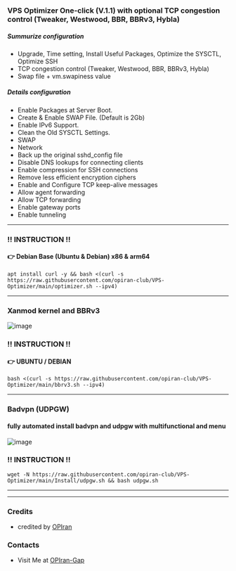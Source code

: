 ### VPS Optimizer One-click (V.1.1) with optional TCP congestion control (Tweaker, Westwood, BBR, BBRv3, Hybla)

##### Summurize configuration
 - Upgrade, Time setting, Install Useful Packages, Optimize the SYSCTL, Optimize SSH
 - TCP congestion control (Tweaker, Westwood, BBR, BBRv3, Hybla)
 - Swap file + vm.swapiness value 
   
 ##### Details configuration
 - Enable Packages at Server Boot.
 - Create & Enable SWAP File. (Default is 2Gb)
 - Enable IPv6 Support.
 - Clean the Old SYSCTL Settings.
 - SWAP
 - Network
 - Back up the original sshd_config file
 - Disable DNS lookups for connecting clients
 - Enable compression for SSH connections
 - Remove less efficient encryption ciphers
 - Enable and Configure TCP keep-alive messages
 - Allow agent forwarding
 - Allow TCP forwarding
 - Enable gateway ports
 - Enable tunneling
   
---------------------------------------------------------------------------------------------------------------------------------------

###  ‼️ INSTRUCTION ‼️

#### 👉 Debian Base (Ubuntu & Debian) x86 & arm64
   
```
apt install curl -y && bash <(curl -s https://raw.githubusercontent.com/opiran-club/VPS-Optimizer/main/optimizer.sh --ipv4)
```

---------------------------------------------------------------------------------------------------------------------------------------

### Xanmod kernel and BBRv3 

![image](https://github.com/opiran-club/VPS-Optimizer/assets/130220895/edb14f2d-7558-4808-9ee6-f69e58cd863a)



###  ‼️ INSTRUCTION ‼️

#### 👉 UBUNTU / DEBIAN
   
```
bash <(curl -s https://raw.githubusercontent.com/opiran-club/VPS-Optimizer/main/bbrv3.sh --ipv4)
```

---------------------------------------------------------------------------------------------------------------------------------------

### Badvpn (UDPGW)

#### fully automated install badvpn and udpgw with multifunctional and menu

![image](https://github.com/opiran-club/VPS-Optimizer/assets/130220895/9552249d-f435-4521-871c-cc5ed335744f)


###  ‼️ INSTRUCTION ‼️
   
```
wget -N https://raw.githubusercontent.com/opiran-club/VPS-Optimizer/main/Install/udpgw.sh && bash udpgw.sh
```

---------------------------------------------------------------------------------------------------------------------------------------
---------------------------------------------------------------------------------------------------------------------------------------
### Credits
 - credited by [OPIran](https://github.com/opiran-club)

### Contacts
 - Visit Me at [OPIran-Gap](https://t.me/opiranclub)

